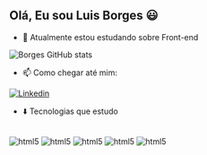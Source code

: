 ## Olá, Eu sou Luis Borges 😃

- 🌱 Atualmente estou estudando sobre Front-end

![Borges GitHub stats](https://github-readme-stats.vercel.app/api?username=BorgesDevl&show_icons=true&theme=tokyonight)

 - 📫 Como chegar até mim:

[![Linkedin](https://img.shields.io/badge/LinkedIn-0077B5?style=for-the-badge&logo=linkedin&logoColor=white)](https://www.linkedin.com/in/luis-borges-774656185/)

-  ⬇️ Tecnologias que estudo 

<div style="display: inline_block"><br>
    <img aling= "center" alt="html5" src="https://img.shields.io/badge/HTML-239120?style=for-the-badge&logo=html5&logoColor=white"/>
    <img aling= "center" alt="html5" src="https://img.shields.io/badge/CSS-239120?&style=for-the-badge&logo=css3&logoColor=white"/>
     <img aling= "center" alt="html5" src="https://img.shields.io/badge/JavaScript-F7DF1E?style=for-the-"/>
     <img aling= "center" alt="html5" src="https://img.shields.io/badge/Made%20for-VSCode-1f425f.svg"/>
     <img aling= "center" alt="html5" src="https://img.shields.io/badge/Node.js-43853D?style=for-the-badge&logo=node.js&logoColor=white"/>
</div>
